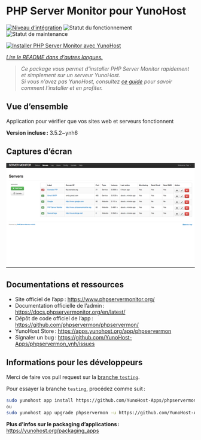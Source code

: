 <!--
Nota bene : ce README est automatiquement généré par <https://github.com/YunoHost/apps/tree/master/tools/readme_generator>
Il NE doit PAS être modifié à la main.
-->

# PHP Server Monitor pour YunoHost

[![Niveau d’intégration](https://dash.yunohost.org/integration/phpservermon.svg)](https://dash.yunohost.org/appci/app/phpservermon) ![Statut du fonctionnement](https://ci-apps.yunohost.org/ci/badges/phpservermon.status.svg) ![Statut de maintenance](https://ci-apps.yunohost.org/ci/badges/phpservermon.maintain.svg)

[![Installer PHP Server Monitor avec YunoHost](https://install-app.yunohost.org/install-with-yunohost.svg)](https://install-app.yunohost.org/?app=phpservermon)

*[Lire le README dans d'autres langues.](./ALL_README.md)*

> *Ce package vous permet d’installer PHP Server Monitor rapidement et simplement sur un serveur YunoHost.*  
> *Si vous n’avez pas YunoHost, consultez [ce guide](https://yunohost.org/install) pour savoir comment l’installer et en profiter.*

## Vue d’ensemble

Application pour vérifier que vos sites web et serveurs fonctionnent

**Version incluse :** 3.5.2~ynh6

## Captures d’écran

![Capture d’écran de PHP Server Monitor](./doc/screenshots/screenshot.png)

## Documentations et ressources

- Site officiel de l’app : <https://www.phpservermonitor.org/>
- Documentation officielle de l’admin : <https://docs.phpservermonitor.org/en/latest/>
- Dépôt de code officiel de l’app : <https://github.com/phpservermon/phpservermon/>
- YunoHost Store : <https://apps.yunohost.org/app/phpservermon>
- Signaler un bug : <https://github.com/YunoHost-Apps/phpservermon_ynh/issues>

## Informations pour les développeurs

Merci de faire vos pull request sur la [branche `testing`](https://github.com/YunoHost-Apps/phpservermon_ynh/tree/testing).

Pour essayer la branche `testing`, procédez comme suit :

```bash
sudo yunohost app install https://github.com/YunoHost-Apps/phpservermon_ynh/tree/testing --debug
ou
sudo yunohost app upgrade phpservermon -u https://github.com/YunoHost-Apps/phpservermon_ynh/tree/testing --debug
```

**Plus d’infos sur le packaging d’applications :** <https://yunohost.org/packaging_apps>
